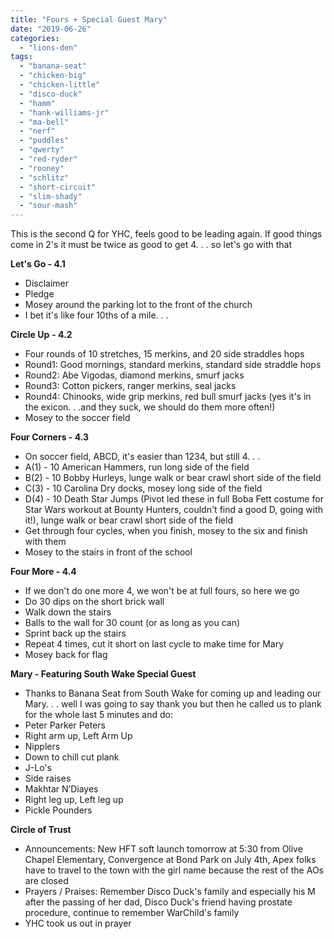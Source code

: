```yaml
---
title: "Fours + Special Guest Mary"
date: "2019-06-26"
categories: 
  - "lions-den"
tags: 
  - "banana-seat"
  - "chicken-big"
  - "chicken-little"
  - "disco-duck"
  - "hamm"
  - "hank-williams-jr"
  - "ma-bell"
  - "nerf"
  - "puddles"
  - "qwerty"
  - "red-ryder"
  - "rooney"
  - "schlitz"
  - "short-circuit"
  - "slim-shady"
  - "sour-mash"
---
```


This is the second Q for YHC, feels good to be leading again. If good things come in 2's it must be twice as good to get 4. . . so let's go with that

**Let's Go - 4.1**

- Disclaimer
- Pledge
- Mosey around the parking lot to the front of the church
- I bet it's like four 10ths of a mile. . .

**Circle Up** **\- 4.2**

- Four rounds of 10 stretches, 15 merkins, and 20 side straddles hops
- Round1: Good mornings, standard merkins, standard side straddle hops
- Round2: Abe Vigodas, diamond merkins, smurf jacks
- Round3: Cotton pickers, ranger merkins, seal jacks
- Round4: Chinooks, wide grip merkins, red bull smurf jacks (yes it's in the exicon. . .and they suck, we should do them more often!)
- Mosey to the soccer field

**Four Corners - 4.3**

- On soccer field, ABCD, it's easier than 1234, but still 4. . .
- A(1) - 10 American Hammers, run long side of the field
- B(2) - 10 Bobby Hurleys, lunge walk or bear crawl short side of the field
- C(3) - 10 Carolina Dry docks, mosey long side of the field
- D(4) - 10 Death Star Jumps (Pivot led these in full Boba Fett costume for Star Wars workout at Bounty Hunters, couldn't find a good D, going with it!), lunge walk or bear crawl short side of the field
- Get through four cycles, when you finish, mosey to the six and finish with them
- Mosey to the stairs in front of the school

**Four More - 4.4**

- If we don't do one more 4, we won't be at full fours, so here we go
- Do 30 dips on the short brick wall
- Walk down the stairs
- Balls to the wall for 30 count (or as long as you can)
- Sprint back up the stairs
- Repeat 4 times, cut it short on last cycle to make time for Mary
- Mosey back for flag

**Mary - Featuring South Wake Special Guest**

- Thanks to Banana Seat from South Wake for coming up and leading our Mary. . . well I was going to say thank you but then he called us to plank for the whole last 5 minutes and do:
- Peter Parker Peters
- Right arm up, Left Arm Up
- Nipplers
- Down to chill cut plank
- J-Lo's
- Side raises
- Makhtar N’Diayes
- Right leg up, Left leg up
- Pickle Pounders

**Circle of Trust**

- Announcements: New HFT soft launch tomorrow at 5:30 from Olive Chapel Elementary, Convergence at Bond Park on July 4th, Apex folks have to travel to the town with the girl name because the rest of the AOs are closed
- Prayers / Praises: Remember Disco Duck's family and especially his M after the passing of her dad, Disco Duck's friend having prostate procedure, continue to remember WarChild's family
- YHC took us out in prayer
